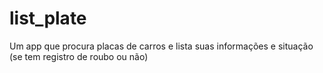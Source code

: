 # list_plate
Um app que procura placas de carros e lista suas informações e situação (se tem registro de roubo ou não)
